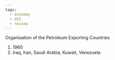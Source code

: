```yaml
---
tags:
  - economy
  - GS3
  - review
---
```

Organisation of the Petroleum Exporting Countries

1. 1960
2. Iraq, Iran, Saudi Arabia,  Kuwait, Venezuela